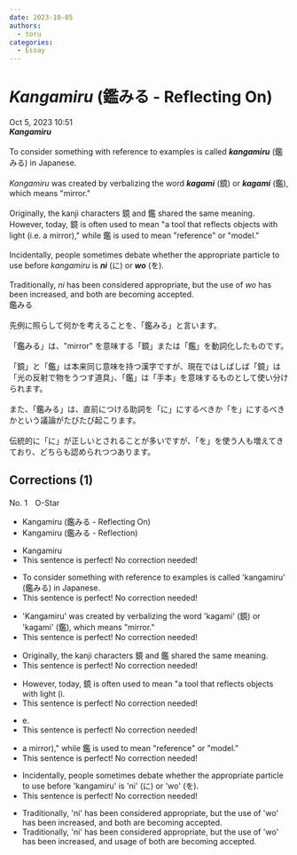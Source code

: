 ```yaml
---
date: 2023-10-05
authors:
  - toru
categories:
  - Essay
---
```


<h1 id="subject_show"><strong><em>Kangamiru</strong></em> (鑑みる - Reflecting On)</h1>
<div class="date">Oct 5, 2023 10:51</div>
<div id="post"><div id="body_show_ori">
<strong><em>Kangamiru</strong></em><br/><br/>To consider something with reference to examples is called <strong><em>kangamiru</em></strong> (鑑みる) in Japanese.<br/><br/><em>Kangamiru</em> was created by verbalizing the word <strong><em>kagami</em></strong> (鏡) or <strong><em>kagami</em></strong> (鑑), which means "mirror."<br/><br/>Originally, the kanji characters 鏡 and 鑑 shared the same meaning. However, today, 鏡 is often used to mean "a tool that reflects objects with light (i.e. a mirror)," while 鑑 is used to mean "reference" or "model."<br/><br/>Incidentally, people sometimes debate whether the appropriate particle to use before <em>kangamiru</em> is <strong><em>ni</em></strong> (に) or <strong><em>wo</em></strong> (を).<br/><br/>Traditionally, <em>ni</em> has been considered appropriate, but the use of <em>wo</em> has been increased, and both are becoming accepted.
</div></div>

<!-- more -->

<div id="post_ja"><div id="body_show_mo">
鑑みる<br/><br/>先例に照らして何かを考えることを、「鑑みる」と言います。<br/><br/>「鑑みる」は、"mirror" を意味する「鏡」または「鑑」を動詞化したものです。<br/><br/>「鏡」と「鑑」は本来同じ意味を持つ漢字ですが、現在ではしばしば「鏡」は「光の反射で物をうつす道具」、「鑑」は「手本」を意味するものとして使い分けられます。<br/><br/>また、「鑑みる」は、直前につける助詞を「に」にするべきか「を」にするべきかという議論がたびたび起こります。<br/><br/>伝統的に「に」が正しいとされることが多いですが、「を」を使う人も増えてきており、どちらも認められつつあります。
</div></div>

## Corrections (1)
<div id="block"><div class="first_name"> No. 1　<span class="just_name">O-Star</span></div><div id="block2">
<ul class="correction_field">
<li class="incorrect">Kangamiru (鑑みる - Reflecting On)</li>
<li class="corrected correct">
Kangamiru (鑑みる - <span class="f_bold">Reflection)</span>
</li>
</ul>
<ul class="correction_field">
<li class="incorrect">Kangamiru</li>
<li class="corrected perfect">This sentence is perfect! No correction needed!</li>
</ul>
<ul class="correction_field">
<li class="incorrect">To consider something with reference to examples is called 'kangamiru' (鑑みる) in Japanese.</li>
<li class="corrected perfect">This sentence is perfect! No correction needed!</li>
</ul>
<ul class="correction_field">
<li class="incorrect">'Kangamiru' was created by verbalizing the word 'kagami' (鏡) or 'kagami' (鑑), which means "mirror."</li>
<li class="corrected perfect">This sentence is perfect! No correction needed!</li>
</ul>
<ul class="correction_field">
<li class="incorrect">Originally, the kanji characters 鏡 and 鑑 shared the same meaning.</li>
<li class="corrected perfect">This sentence is perfect! No correction needed!</li>
</ul>
<ul class="correction_field">
<li class="incorrect">However, today, 鏡 is often used to mean "a tool that reflects objects with light (i.</li>
<li class="corrected perfect">This sentence is perfect! No correction needed!</li>
</ul>
<ul class="correction_field">
<li class="incorrect">e.</li>
<li class="corrected perfect">This sentence is perfect! No correction needed!</li>
</ul>
<ul class="correction_field">
<li class="incorrect">a mirror)," while 鑑 is used to mean "reference" or "model."</li>
<li class="corrected perfect">This sentence is perfect! No correction needed!</li>
</ul>
<ul class="correction_field">
<li class="incorrect">Incidentally, people sometimes debate whether the appropriate particle to use before 'kangamiru' is 'ni' (に) or 'wo' (を).</li>
<li class="corrected perfect">This sentence is perfect! No correction needed!</li>
</ul>
<ul class="correction_field">
<li class="incorrect">Traditionally, 'ni' has been considered appropriate, but the use of 'wo' has been increased, and both are becoming accepted.</li>
<li class="corrected correct">
Traditionally, 'ni' has been considered appropriate, but the use of 'wo' has been increased, and <span class="f_bold">usage of </span>both are becoming accepted.
</li>
</ul>
</div></div>
